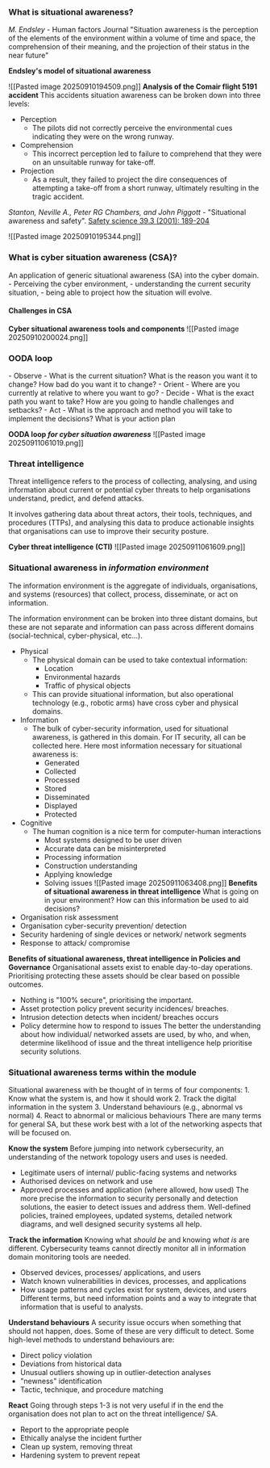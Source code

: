 <h3>What is situational awareness?</h3> 
<i>M. Endsley</i> - Human factors Journal
"Situation awareness is the perception of the elements of the environment within a volume of time and space, the comprehension of their meaning, and the projection of their status in the near future"

<b>Endsley's model of situational awareness</b>

![[Pasted image 20250910194509.png]]
<b>Analysis of the Comair flight 5191 accident</b>
This accidents situation awareness can be broken down into three levels:
- Perception
	- The pilots did not correctly perceive the environmental cues indicating they were on the wrong runway.
- Comprehension
	- This incorrect perception led to failure to comprehend that they were on an unsuitable runway for take-off.
- Projection
	- As a result, they failed to project the dire consequences of attempting a take-off from a short runway, ultimately resulting in the tragic accident.

<i>Stanton, Neville A., Peter RG Chambers, and John Piggott</i> - "Situational awareness and safety". <u>Safety science 39.3 (2001): 189-204</u>

![[Pasted image 20250910195344.png]]
<h3>What is cyber situation awareness (CSA)?</h3>
An application of generic situational awareness (SA) into the cyber domain.
- Perceiving the cyber environment,
- understanding the current security situation,
- being able to project how the situation will evolve.

<h4>Challenges in CSA</h4>
<b>Cyber situational awareness tools and components</b>
![[Pasted image 20250910200024.png]]
<h3>OODA loop</h3>
- Observe 
	- What is the current situation? What is the reason you want it to change? How bad do you want it to change?
- Orient
	- Where are you currently at relative to where you want to go?
- Decide
	- What is the exact path you want to take? How are you going to handle challenges and setbacks?
- Act
	- What is the approach and method you will take to implement the decisions? What is your action plan

<b>OODA loop<i> for cyber situation awareness</b></i>
![[Pasted image 20250911061019.png]]
<h3>Threat intelligence</h3>
Threat intelligence refers to the process of collecting, analysing, and using information about current or potential cyber threats to help organisations understand, predict, and defend attacks.

It involves gathering data about threat actors, their tools, techniques, and procedures (TTPs), and analysing this data to produce actionable insights that organisations can use to improve their security posture.

<b>Cyber threat intelligence (CTI)</b>
![[Pasted image 20250911061609.png]]

<h3>Situational awareness in <i>information environment</h3></i>
The information environment is the aggregate of individuals, organisations, and systems (resources) that collect, process, disseminate, or act on information.

The information environment can be broken into three distant domains, but these are not separate and information can pass across different domains (social-technical, cyber-physical, etc...).
- Physical 
	- The physical domain can be used to take contextual information:
		- Location
		- Environmental hazards
		- Traffic of physical objects
	- This can provide situational information, but also operational technology (e.g., robotic arms) have cross cyber and physical domains.
- Information
	- The bulk of cyber-security information, used for situational awareness, is gathered in this domain. For IT security, all can be collected here. Here most information necessary for situational awareness is:
		- Generated
		- Collected
		- Processed
		- Stored
		- Disseminated 
		- Displayed
		- Protected
- Cognitive
	- The human cognition is a nice term for computer-human interactions 
		- Most systems designed to be user driven
		- Accurate data can be misinterpreted
		- Processing information
		- Construction understanding
		- Applying knowledge
		- Solving issues
![[Pasted image 20250911063408.png]]
<b>Benefits of situational awareness in threat intelligence</b>
What is going on in your environment?
How can this information be used to aid decisions?
- Organisation risk assessment
- Organisation cyber-security prevention/ detection
- Security hardening of single devices or network/ network segments
- Response to attack/ compromise

<b>Benefits of situational awareness, threat intelligence in Policies and Governance</b>
Organisational assets exist to enable day-to-day operations. Prioritising protecting these assets should be clear based on possible outcomes.
- Nothing is "100% secure", prioritising the important.
- Asset protection policy prevent security incidences/ breaches.
- Intrusion detection detects when incident/ breaches occurs
- Policy determine how to respond to issues
The better the understanding about how individual/ networked assets are used, by who, and when, determine likelihood of issue and the threat intelligence help prioritise security solutions.

<h3>Situational awareness terms within the module</h3>
Situational awareness with be thought of in terms of four components:
1. Know what the system is, and how it should work
2. Track the digital information in the system
3. Understand behaviours (e.g., abnormal vs normal)
4. React to abnormal or malicious behaviours
There are many terms for general SA, but these work best with a lot of the networking aspects that will be focused on.

<b>Know the system</b>
Before jumping into network cybersecurity, an understanding of the network topology users and uses is needed.
- Legitimate users of internal/ public-facing systems and networks
- Authorised devices on network and use
- Approved processes and application (where allowed, how used)
The more precise the information to security personally and detection solutions, the easier to detect issues and address them. Well-defined policies, trained employees, updated systems, detailed network diagrams, and well designed security systems all help.

<b>Track the information</b>
Knowing what <i>should be</i> and knowing <i>what is</i> are different. Cybersecurity teams cannot directly monitor all in information domain monitoring tools are needed.
- Observed devices, processes/ applications, and users
- Watch known vulnerabilities in devices, processes, and applications
- How usage patterns and cycles exist for system, devices, and users
Different terms, but need information points and a way to integrate that information that is useful to analysts.

<b>Understand behaviours</b>
A security issue occurs when something that should not happen, does. Some of these are very difficult to detect. Some high-level methods to understand behaviours are:
- Direct policy violation
- Deviations from historical data
- Unusual outliers showing up in outlier-detection analyses
- "newness" identification
- Tactic, technique, and procedure matching

<b>React</b>
Going through steps 1-3 is not very useful if in the end the organisation does not plan to act on the threat intelligence/ SA.
- Report to the appropriate people
- Ethically analyse the incident further
- Clean up system, removing threat
- Hardening system to prevent repeat

